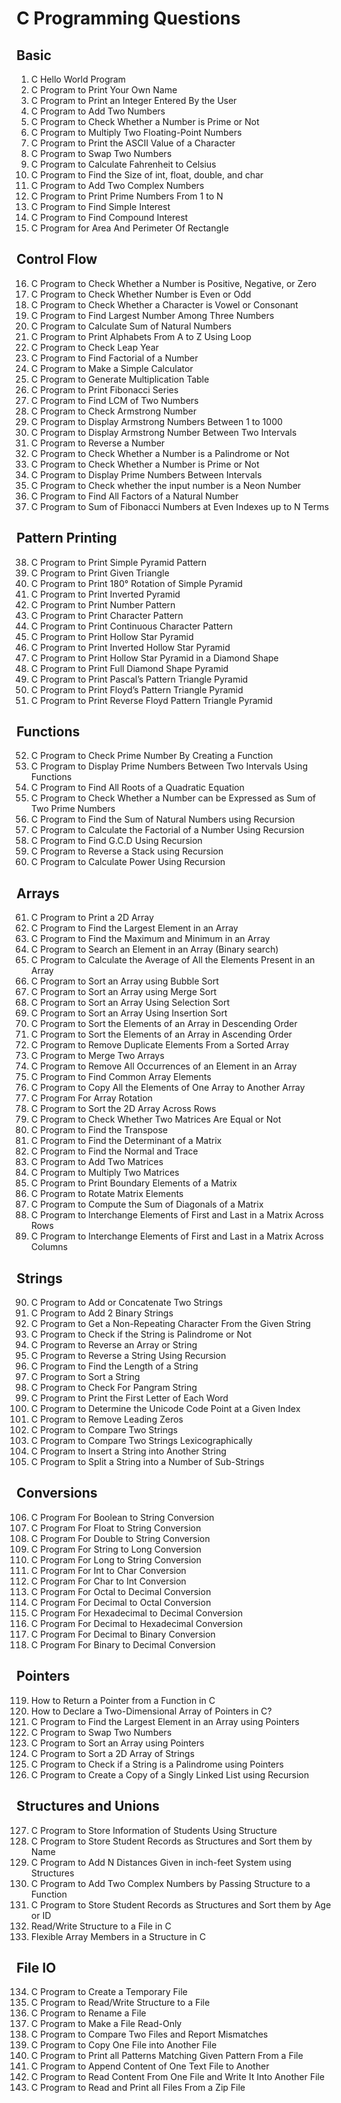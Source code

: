# C Programming Questions

## Basic  
1. C Hello World Program  
2. C Program to Print Your Own Name  
3. C Program to Print an Integer Entered By the User  
4. C Program to Add Two Numbers  
5. C Program to Check Whether a Number is Prime or Not  
6. C Program to Multiply Two Floating-Point Numbers  
7. C Program to Print the ASCII Value of a Character  
8. C Program to Swap Two Numbers  
9. C Program to Calculate Fahrenheit to Celsius  
10. C Program to Find the Size of int, float, double, and char  
11. C Program to Add Two Complex Numbers  
12. C Program to Print Prime Numbers From 1 to N  
13. C Program to Find Simple Interest  
14. C Program to Find Compound Interest  
15. C Program for Area And Perimeter Of Rectangle  

## Control Flow  
16. C Program to Check Whether a Number is Positive, Negative, or Zero  
17. C Program to Check Whether Number is Even or Odd  
18. C Program to Check Whether a Character is Vowel or Consonant  
19. C Program to Find Largest Number Among Three Numbers  
20. C Program to Calculate Sum of Natural Numbers  
21. C Program to Print Alphabets From A to Z Using Loop  
22. C Program to Check Leap Year  
23. C Program to Find Factorial of a Number  
24. C Program to Make a Simple Calculator  
25. C Program to Generate Multiplication Table  
26. C Program to Print Fibonacci Series  
27. C Program to Find LCM of Two Numbers  
28. C Program to Check Armstrong Number  
29. C Program to Display Armstrong Numbers Between 1 to 1000  
30. C Program to Display Armstrong Number Between Two Intervals  
31. C Program to Reverse a Number  
32. C Program to Check Whether a Number is a Palindrome or Not  
33. C Program to Check Whether a Number is Prime or Not  
34. C Program to Display Prime Numbers Between Intervals  
35. C Program to Check whether the input number is a Neon Number  
36. C Program to Find All Factors of a Natural Number  
37. C Program to Sum of Fibonacci Numbers at Even Indexes up to N Terms  

## Pattern Printing  
38. C Program to Print Simple Pyramid Pattern  
39. C Program to Print Given Triangle  
40. C Program to Print 180° Rotation of Simple Pyramid  
41. C Program to Print Inverted Pyramid  
42. C Program to Print Number Pattern  
43. C Program to Print Character Pattern  
44. C Program to Print Continuous Character Pattern  
45. C Program to Print Hollow Star Pyramid  
46. C Program to Print Inverted Hollow Star Pyramid  
47. C Program to Print Hollow Star Pyramid in a Diamond Shape  
48. C Program to Print Full Diamond Shape Pyramid  
49. C Program to Print Pascal’s Pattern Triangle Pyramid  
50. C Program to Print Floyd’s Pattern Triangle Pyramid  
51. C Program to Print Reverse Floyd Pattern Triangle Pyramid  

## Functions  
52. C Program to Check Prime Number By Creating a Function  
53. C Program to Display Prime Numbers Between Two Intervals Using Functions  
54. C Program to Find All Roots of a Quadratic Equation  
55. C Program to Check Whether a Number can be Expressed as Sum of Two Prime Numbers  
56. C Program to Find the Sum of Natural Numbers using Recursion  
57. C Program to Calculate the Factorial of a Number Using Recursion  
58. C Program to Find G.C.D Using Recursion  
59. C Program to Reverse a Stack using Recursion  
60. C Program to Calculate Power Using Recursion  

## Arrays  
61. C Program to Print a 2D Array  
62. C Program to Find the Largest Element in an Array  
63. C Program to Find the Maximum and Minimum in an Array  
64. C Program to Search an Element in an Array (Binary search)  
65. C Program to Calculate the Average of All the Elements Present in an Array  
66. C Program to Sort an Array using Bubble Sort  
67. C Program to Sort an Array using Merge Sort  
68. C Program to Sort an Array Using Selection Sort  
69. C Program to Sort an Array Using Insertion Sort  
70. C Program to Sort the Elements of an Array in Descending Order  
71. C Program to Sort the Elements of an Array in Ascending Order  
72. C Program to Remove Duplicate Elements From a Sorted Array  
73. C Program to Merge Two Arrays  
74. C Program to Remove All Occurrences of an Element in an Array  
75. C Program to Find Common Array Elements  
76. C Program to Copy All the Elements of One Array to Another Array  
77. C Program For Array Rotation  
78. C Program to Sort the 2D Array Across Rows  
79. C Program to Check Whether Two Matrices Are Equal or Not  
80. C Program to Find the Transpose  
81. C Program to Find the Determinant of a Matrix  
82. C Program to Find the Normal and Trace  
83. C Program to Add Two Matrices  
84. C Program to Multiply Two Matrices  
85. C Program to Print Boundary Elements of a Matrix  
86. C Program to Rotate Matrix Elements  
87. C Program to Compute the Sum of Diagonals of a Matrix  
88. C Program to Interchange Elements of First and Last in a Matrix Across Rows  
89. C Program to Interchange Elements of First and Last in a Matrix Across Columns  

## Strings  
90. C Program to Add or Concatenate Two Strings  
91. C Program to Add 2 Binary Strings  
92. C Program to Get a Non-Repeating Character From the Given String  
93. C Program to Check if the String is Palindrome or Not  
94. C Program to Reverse an Array or String  
95. C Program to Reverse a String Using Recursion  
96. C Program to Find the Length of a String  
97. C Program to Sort a String  
98. C Program to Check For Pangram String  
99. C Program to Print the First Letter of Each Word  
100. C Program to Determine the Unicode Code Point at a Given Index  
101. C Program to Remove Leading Zeros  
102. C Program to Compare Two Strings  
103. C Program to Compare Two Strings Lexicographically  
104. C Program to Insert a String into Another String  
105. C Program to Split a String into a Number of Sub-Strings  

## Conversions  
106. C Program For Boolean to String Conversion  
107. C Program For Float to String Conversion  
108. C Program For Double to String Conversion  
109. C Program For String to Long Conversion  
110. C Program For Long to String Conversion  
111. C Program For Int to Char Conversion  
112. C Program For Char to Int Conversion  
113. C Program For Octal to Decimal Conversion  
114. C Program For Decimal to Octal Conversion  
115. C Program For Hexadecimal to Decimal Conversion  
116. C Program For Decimal to Hexadecimal Conversion  
117. C Program For Decimal to Binary Conversion  
118. C Program For Binary to Decimal Conversion  

## Pointers  
119. How to Return a Pointer from a Function in C  
120. How to Declare a Two-Dimensional Array of Pointers in C?  
121. C Program to Find the Largest Element in an Array using Pointers  
122. C Program to Swap Two Numbers  
123. C Program to Sort an Array using Pointers  
124. C Program to Sort a 2D Array of Strings  
125. C Program to Check if a String is a Palindrome using Pointers  
126. C Program to Create a Copy of a Singly Linked List using Recursion  

## Structures and Unions  
127. C Program to Store Information of Students Using Structure  
128. C Program to Store Student Records as Structures and Sort them by Name  
129. C Program to Add N Distances Given in inch-feet System using Structures  
130. C Program to Add Two Complex Numbers by Passing Structure to a Function  
131. C Program to Store Student Records as Structures and Sort them by Age or ID  
132. Read/Write Structure to a File in C  
133. Flexible Array Members in a Structure in C  

## File IO  
134. C Program to Create a Temporary File  
135. C Program to Read/Write Structure to a File  
136. C Program to Rename a File  
137. C Program to Make a File Read-Only  
138. C Program to Compare Two Files and Report Mismatches  
139. C Program to Copy One File into Another File  
140. C Program to Print all Patterns Matching Given Pattern From a File  
141. C Program to Append Content of One Text File to Another  
142. C Program to Read Content From One File and Write It Into Another File  
143. C Program to Read and Print all Files From a Zip File
